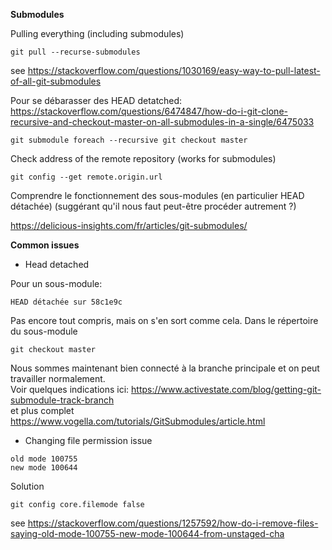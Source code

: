 


**Submodules**

Pulling everything (including submodules)

```
git pull --recurse-submodules
```
see https://stackoverflow.com/questions/1030169/easy-way-to-pull-latest-of-all-git-submodules

Pour se débarasser des HEAD detatched: https://stackoverflow.com/questions/6474847/how-do-i-git-clone-recursive-and-checkout-master-on-all-submodules-in-a-single/6475033

```
git submodule foreach --recursive git checkout master
```
Check address of the remote repository (works for submodules)
```
git config --get remote.origin.url
```
Comprendre le fonctionnement des sous-modules (en particulier HEAD détachée) (suggérant qu'il nous faut peut-être procéder autrement ?)

 https://delicious-insights.com/fr/articles/git-submodules/


**Common issues**

* Head detached

Pour un sous-module:
```
HEAD détachée sur 58c1e9c
```
Pas encore tout compris, mais on s'en sort comme cela.
Dans le répertoire du sous-module
```
git checkout master
```
Nous sommes maintenant bien connecté à la branche principale et on peut travailler normalement.<br /> 
Voir quelques indications ici:
https://www.activestate.com/blog/getting-git-submodule-track-branch <br /> 
et plus complet 
https://www.vogella.com/tutorials/GitSubmodules/article.html


* Changing file permission issue
```
old mode 100755
new mode 100644
```
   Solution 
```  
git config core.filemode false
```
see https://stackoverflow.com/questions/1257592/how-do-i-remove-files-saying-old-mode-100755-new-mode-100644-from-unstaged-cha 
```
